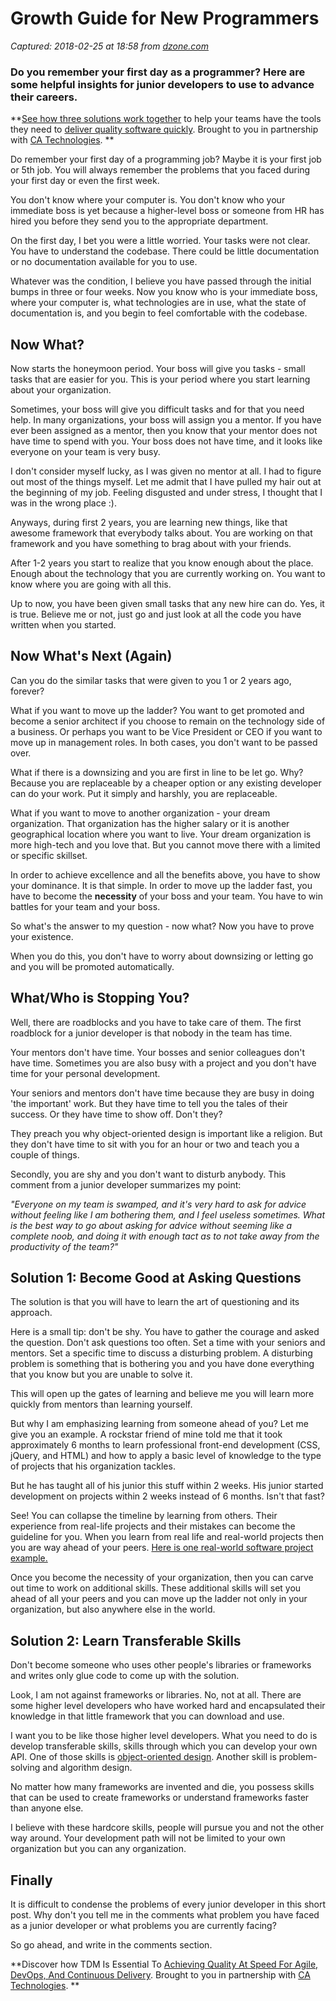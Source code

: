 # Growth Guide for New Programmers

_Captured: 2018-02-25 at 18:58 from [dzone.com](https://dzone.com/articles/growth-guide-for-new-programmers?edition=364096&utm_source=Daily%20Digest&utm_medium=email&utm_campaign=Daily%20Digest%202018-02-25)_

### Do you remember your first day as a programmer? Here are some helpful insights for junior developers to use to advance their careers.

**[See how three solutions work together](https://dzone.com/go?i=204124&u=https%3A%2F%2Fad.doubleclick.net%2Fddm%2Ftrackclk%2FN6040.130331DZONE%2FB11226848.150413346%3Bdc_trk_aid%3D321098505%3Bdc_trk_cid%3D81553809%3Bdc_lat%3D%3Bdc_rdid%3D%3Btag_for_child_directed_treatment%3D) to help your teams have the tools they need to [deliver quality software quickly](https://dzone.com/go?i=204124&u=https%3A%2F%2Fad.doubleclick.net%2Fddm%2Ftrackclk%2FN6040.130331DZONE%2FB11226848.150123399%3Bdc_trk_aid%3D321096583%3Bdc_trk_cid%3D81552442%3Bdc_lat%3D%3Bdc_rdid%3D%3Btag_for_child_directed_treatment%3D). Brought to you in partnership with [CA Technologies](https://dzone.com/go?i=204124&u=https%3A%2F%2Fad.doubleclick.net%2Fddm%2Ftrackclk%2FN6040.130331DZONE%2FB11226848.150413346%3Bdc_trk_aid%3D321098505%3Bdc_trk_cid%3D81553809%3Bdc_lat%3D%3Bdc_rdid%3D%3Btag_for_child_directed_treatment%3D). **

Do remember your first day of a programming job? Maybe it is your first job or 5th job. You will always remember the problems that you faced during your first day or even the first week.

You don't know where your computer is. You don't know who your immediate boss is yet because a higher-level boss or someone from HR has hired you before they send you to the appropriate department.

On the first day, I bet you were a little worried. Your tasks were not clear. You have to understand the codebase. There could be little documentation or no documentation available for you to use.

Whatever was the condition, I believe you have passed through the initial bumps in three or four weeks. Now you know who is your immediate boss, where your computer is, what technologies are in use, what the state of documentation is, and you begin to feel comfortable with the codebase.

## **Now What?**

Now starts the honeymoon period. Your boss will give you tasks - small tasks that are easier for you. This is your period where you start learning about your organization.

Sometimes, your boss will give you difficult tasks and for that you need help. In many organizations, your boss will assign you a mentor. If you have ever been assigned as a mentor, then you know that your mentor does not have time to spend with you. Your boss does not have time, and it looks like everyone on your team is very busy.

I don't consider myself lucky, as I was given no mentor at all. I had to figure out most of the things myself. Let me admit that I have pulled my hair out at the beginning of my job. Feeling disgusted and under stress, I thought that I was in the wrong place :).

Anyways, during first 2 years, you are learning new things, like that awesome framework that everybody talks about. You are working on that framework and you have something to brag about with your friends.

After 1-2 years you start to realize that you know enough about the place. Enough about the technology that you are currently working on. You want to know where you are going with all this.

Up to now, you have been given small tasks that any new hire can do. Yes, it is true. Believe me or not, just go and just look at all the code you have written when you started.

## **Now What's Next (Again)**

Can you do the similar tasks that were given to you 1 or 2 years ago, forever?

What if you want to move up the ladder? You want to get promoted and become a senior architect if you choose to remain on the technology side of a business. Or perhaps you want to be Vice President or CEO if you want to move up in management roles. In both cases, you don't want to be passed over.

What if there is a downsizing and you are first in line to be let go. Why? Because you are replaceable by a cheaper option or any existing developer can do your work. Put it simply and harshly, you are replaceable.

What if you want to move to another organization - your dream organization. That organization has the higher salary or it is another geographical location where you want to live. Your dream organization is more high-tech and you love that. But you cannot move there with a limited or specific skillset.

In order to achieve excellence and all the benefits above, you have to show your dominance. It is that simple. In order to move up the ladder fast, you have to become the **necessity** of your boss and your team. You have to win battles for your team and your boss.

So what's the answer to my question - now what? Now you have to prove your existence.

When you do this, you don't have to worry about downsizing or letting go and you will be promoted automatically.

## **What/Who is Stopping You?**

Well, there are roadblocks and you have to take care of them. The first roadblock for a junior developer is that nobody in the team has time.

Your mentors don't have time. Your bosses and senior colleagues don't have time. Sometimes you are also busy with a project and you don't have time for your personal development.

Your seniors and mentors don't have time because they are busy in doing 'the important' work. But they have time to tell you the tales of their success. Or they have time to show off. Don't they?

They preach you why object-oriented design is important like a religion. But they don't have time to sit with you for an hour or two and teach you a couple of things.

Secondly, you are shy and you don't want to disturb anybody. This comment from a junior developer summarizes my point:

_"Everyone on my team is swamped, and it's very hard to ask for advice without feeling like I am bothering them, and I feel useless sometimes. What is the best way to go about asking for advice without seeming like a complete noob, and doing it with enough tact as to not take away from the productivity of the team?"_

## Solution 1: Become Good at Asking Questions

The solution is that you will have to learn the art of questioning and its approach.

Here is a small tip: don't be shy. You have to gather the courage and asked the question. Don't ask questions too often. Set a time with your seniors and mentors. Set a specific time to discuss a disturbing problem. A disturbing problem is something that is bothering you and you have done everything that you know but you are unable to solve it.

This will open up the gates of learning and believe me you will learn more quickly from mentors than learning yourself.

But why I am emphasizing learning from someone ahead of you? Let me give you an example. A rockstar friend of mine told me that it took approximately 6 months to learn professional front-end development (CSS, jQuery, and HTML) and how to apply a basic level of knowledge to the type of projects that his organization tackles.

But he has taught all of his junior this stuff within 2 weeks. His junior started development on projects within 2 weeks instead of 6 months. Isn't that fast?

See! You can collapse the timeline by learning from others. Their experience from real-life projects and their mistakes can become the guideline for you. When you learn from real life and real-world projects then you are way ahead of your peers. [Here is one real-world software project example.](http://www.linesperday.com)

Once you become the necessity of your organization, then you can carve out time to work on additional skills. These additional skills will set you ahead of all your peers and you can move up the ladder not only in your organization, but also anywhere else in the world.

## Solution 2: Learn Transferable Skills

Don't become someone who uses other people's libraries or frameworks and writes only glue code to come up with the solution.

Look, I am not against frameworks or libraries. No, not at all. There are some higher level developers who have worked hard and encapsulated their knowledge in that little framework that you can download and use.

I want you to be like those higher level developers. What you need to do is develop transferable skills, skills through which you can develop your own API. One of those skills is [object-oriented design](https://dzone.com/articles/object-oriented-analysis-and-design-part-1). Another skill is problem-solving and algorithm design.

No matter how many frameworks are invented and die, you possess skills that can be used to create frameworks or understand frameworks faster than anyone else.

I believe with these hardcore skills, people will pursue you and not the other way around. Your development path will not be limited to your own organization but you can any organization.

## **Finally**

It is difficult to condense the problems of every junior developer in this short post. Why don't you tell me in the comments what problem you have faced as a junior developer or what problems you are currently facing?

So go ahead, and write in the comments section.

**Discover how TDM Is Essential To [Achieving Quality At Speed For Agile, DevOps, And Continuous Delivery](https://dzone.com/go?i=204125&u=https%3A%2F%2Fad.doubleclick.net%2Fddm%2Ftrackclk%2FN6040.130331DZONE%2FB11226848.150413345%3Bdc_trk_aid%3D321095198%3Bdc_trk_cid%3D81552443%3Bdc_lat%3D%3Bdc_rdid%3D%3Btag_for_child_directed_treatment%3D). Brought to you in partnership with [CA Technologies](https://dzone.com/go?i=204125&u=https%3A%2F%2Fad.doubleclick.net%2Fddm%2Ftrackclk%2FN6040.130331DZONE%2FB11226848.150413345%3Bdc_trk_aid%3D321095198%3Bdc_trk_cid%3D81552443%3Bdc_lat%3D%3Bdc_rdid%3D%3Btag_for_child_directed_treatment%3D). **
